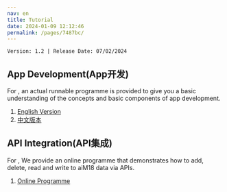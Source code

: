 ```yaml
---
nav: en
title: Tutorial
date: 2024-01-09 12:12:46
permalink: /pages/7487bc/
---
```


`Version: 1.2 | Release Date: 07/02/2024`

## App Development(App开发)

For <Badge text="App Development" type="tip" vertical="middle"/>, an actual runnable programme is provided to give you a basic understanding of the concepts and basic components of app development.

1. [English Version](/pages/d922fb/)
2. [中文版本](/pages/23b34f/)

## API Integration(API集成)

For <Badge text="API Integration" type="tip" vertical="middle"/>, We provide an online programme that demonstrates how to add, delete, read and write to aiM18 data via APIs.

1. [Online Programme](http://m18doc.multiable.com/tutorial)



